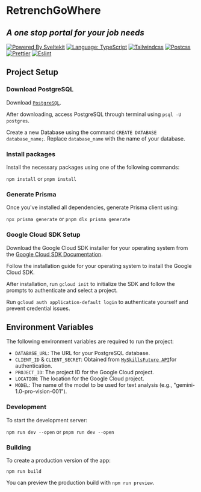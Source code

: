 # RetrenchGoWhere

## _A one stop portal for your job needs_

[![Powered By Sveltekit](https://img.shields.io/badge/powered%20by-svelte-FF3C02.svg?style=flat&logo=svelte)](https://kit.svelte.dev/) [![Language: TypeScript](https://img.shields.io/badge/language-typescript-blue.svg?style=flat&logo=typescript)](https://www.typescriptlang.org/) [![Tailwindcss](https://img.shields.io/badge/Tailwindcss-CSS--Framework-%2338B2AC?logo=tailwindcss)](https://tailwindcss.com) [![Postcss](https://img.shields.io/badge/Postcss-style-%23DD3A0A?style=flat&logo=postcss)](https://postcss.org) [![Prettier](https://img.shields.io/badge/Prettier-code--formatter-%23F7B93E?style=flat&logo=prettier)](https://prettier.io/) [![Eslint](https://img.shields.io/badge/Eslint-linter-%234B32C3?style=flat&logo=eslint)](https://eslint.org/)

## Project Setup

### Download PostgreSQL

Download [`PostgreSQL`](https://www.postgresql.org/download/).

After downloading, access PostgreSQL through terminal using `psql -U postgres`.

Create a new Database using the command `CREATE DATABASE database_name;`. Replace `database_name` with the name of your database.

### Install packages

Install the necessary packages using one of the following commands:

`npm install` or `pnpm install`

### Generate Prisma

Once you've installed all dependencies, generate Prisma client using:

`npx prisma generate` or `pnpm dlx prisma generate`

### Google Cloud SDK Setup

Download the Google Cloud SDK installer for your operating system from the [Google Cloud SDK Documentation](https://cloud.google.com/sdk/docs/install).

Follow the installation guide for your operating system to install the Google Cloud SDK.

After installation, run `gcloud init` to initialize the SDK and follow the prompts to authenticate and select a project.

Run `gcloud auth application-default login` to authenticate yourself and prevent credential issues.

## Environment Variables

The following environment variables are required to run the project:

- `DATABASE_URL`: The URL for your PostgreSQL database.
- `CLIENT_ID` & `CLIENT_SECRET`: Obtained from [`MySkillsFuture API`](https://developer.ssg-wsg.gov.sg)for authentication.
- `PROJECT_ID`: The project ID for the Google Cloud project.
- `LOCATION`: The location for the Google Cloud project.
- `MODEL`: The name of the model to be used for text analysis (e.g., "gemini-1.0-pro-vision-001").

### Development

To start the development server:

`npm run dev --open` or `pnpm run dev --open`

### Building

To create a production version of the app:

`npm run build`

You can preview the production build with `npm run preview`.
